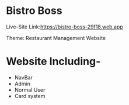 # Bistro Boss

Live-Site Link:https://bistro-boss-29f18.web.app

Theme: Restaurant Management Website
# Website Including-
* NavBar
* Admin
* Normal User
* Card system
